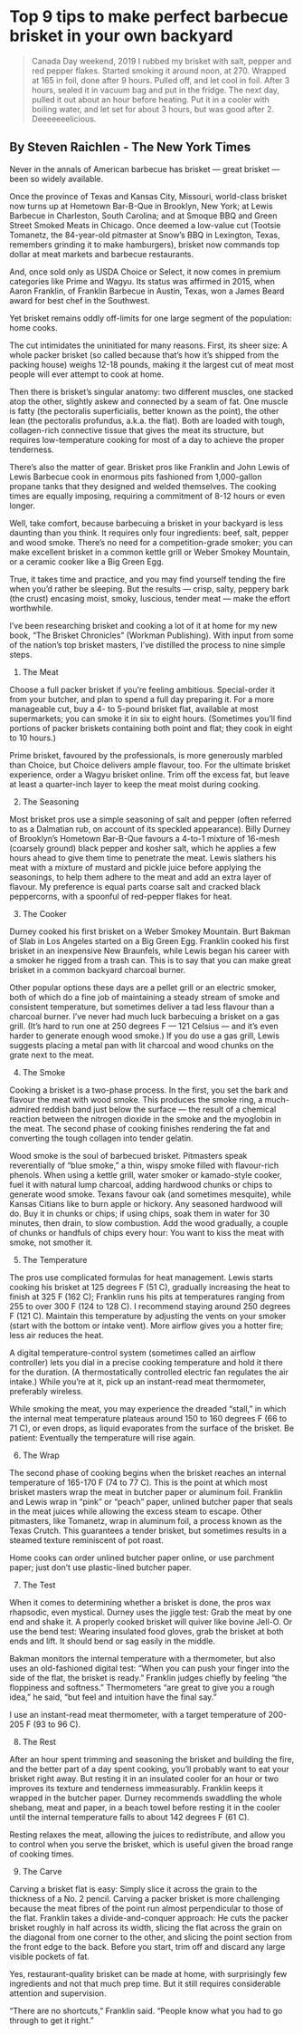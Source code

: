 # Top 9 tips to make perfect barbecue brisket in your own backyard

> Canada Day weekend, 2019 I rubbed my brisket with salt, pepper and red pepper flakes.
Started smoking it around noon, at 270.  Wrapped at 165 in foil, done after 9 hours.
Pulled off, and let cool in foil.  After 3 hours, sealed it in vacuum bag and put in the fridge.
The next day, pulled it out about an hour before heating.  Put it in a cooler with boiling water,
and let set for about 3 hours, but was good after 2.  Deeeeeeelicious.

## By Steven Raichlen - The New York Times

Never in the annals of American barbecue has brisket — great brisket — been so widely available.

Once the province of Texas and Kansas City, Missouri, world-class brisket now turns up at Hometown Bar-B-Que in Brooklyn, New York; at Lewis Barbecue in Charleston, South Carolina; and at Smoque BBQ and Green Street Smoked Meats in Chicago. Once deemed a low-value cut (Tootsie Tomanetz, the 84-year-old pitmaster at Snow’s BBQ in Lexington, Texas, remembers grinding it to make hamburgers), brisket now commands top dollar at meat markets and barbecue restaurants.

And, once sold only as USDA Choice or Select, it now comes in premium categories like Prime and Wagyu. Its status was affirmed in 2015, when Aaron Franklin, of Franklin Barbecue in Austin, Texas, won a James Beard award for best chef in the Southwest.

Yet brisket remains oddly off-limits for one large segment of the population: home cooks.

The cut intimidates the uninitiated for many reasons. First, its sheer size: A whole packer brisket (so called because that’s how it’s shipped from the packing house) weighs 12-18 pounds, making it the largest cut of meat most people will ever attempt to cook at home.

Then there is brisket’s singular anatomy: two different muscles, one stacked atop the other, slightly askew and connected by a seam of fat. One muscle is fatty (the pectoralis superficialis, better known as the point), the other lean (the pectoralis profundus, a.k.a. the flat). Both are loaded with tough, collagen-rich connective tissue that gives the meat its structure, but requires low-temperature cooking for most of a day to achieve the proper tenderness.

There’s also the matter of gear. Brisket pros like Franklin and John Lewis of Lewis Barbecue cook in enormous pits fashioned from 1,000-gallon propane tanks that they designed and welded themselves. The cooking times are equally imposing, requiring a commitment of 8-12 hours or even longer.

Well, take comfort, because barbecuing a brisket in your backyard is less daunting than you think. It requires only four ingredients: beef, salt, pepper and wood smoke. There’s no need for a competition-grade smoker; you can make excellent brisket in a common kettle grill or Weber Smokey Mountain, or a ceramic cooker like a Big Green Egg.

True, it takes time and practice, and you may find yourself tending the fire when you’d rather be sleeping. But the results — crisp, salty, peppery bark (the crust) encasing moist, smoky, luscious, tender meat — make the effort worthwhile.

I’ve been researching brisket and cooking a lot of it at home for my new book, “The Brisket Chronicles” (Workman Publishing). With input from some of the nation’s top brisket masters, I’ve distilled the process to nine simple steps.

1. The Meat

Choose a full packer brisket if you’re feeling ambitious. Special-order it from your butcher, and plan to spend a full day preparing it. For a more manageable cut, buy a 4- to 5-pound brisket flat, available at most supermarkets; you can smoke it in six to eight hours. (Sometimes you’ll find portions of packer briskets containing both point and flat; they cook in eight to 10 hours.)

Prime brisket, favoured by the professionals, is more generously marbled than Choice, but Choice delivers ample flavour, too. For the ultimate brisket experience, order a Wagyu brisket online. Trim off the excess fat, but leave at least a quarter-inch layer to keep the meat moist during cooking.

2. The Seasoning

Most brisket pros use a simple seasoning of salt and pepper (often referred to as a Dalmatian rub, on account of its speckled appearance). Billy Durney of Brooklyn’s Hometown Bar-B-Que favours a 4-to-1 mixture of 16-mesh (coarsely ground) black pepper and kosher salt, which he applies a few hours ahead to give them time to penetrate the meat. Lewis slathers his meat with a mixture of mustard and pickle juice before applying the seasonings, to help them adhere to the meat and add an extra layer of flavour. My preference is equal parts coarse salt and cracked black peppercorns, with a spoonful of red-pepper flakes for heat.

3. The Cooker

Durney cooked his first brisket on a Weber Smokey Mountain. Burt Bakman of Slab in Los Angeles started on a Big Green Egg. Franklin cooked his first brisket in an inexpensive New Braunfels, while Lewis began his career with a smoker he rigged from a trash can. This is to say that you can make great brisket in a common backyard charcoal burner.

Other popular options these days are a pellet grill or an electric smoker, both of which do a fine job of maintaining a steady stream of smoke and consistent temperature, but sometimes deliver a tad less flavour than a charcoal burner. I’ve never had much luck barbecuing a brisket on a gas grill. (It’s hard to run one at 250 degrees F — 121 Celsius — and it’s even harder to generate enough wood smoke.) If you do use a gas grill, Lewis suggests placing a metal pan with lit charcoal and wood chunks on the grate next to the meat.

4. The Smoke

Cooking a brisket is a two-phase process. In the first, you set the bark and flavour the meat with wood smoke. This produces the smoke ring, a much-admired reddish band just below the surface — the result of a chemical reaction between the nitrogen dioxide in the smoke and the myoglobin in the meat. The second phase of cooking finishes rendering the fat and converting the tough collagen into tender gelatin.

Wood smoke is the soul of barbecued brisket. Pitmasters speak reverentially of “blue smoke,” a thin, wispy smoke filled with flavour-rich phenols. When using a kettle grill, water smoker or kamado-style cooker, fuel it with natural lump charcoal, adding hardwood chunks or chips to generate wood smoke. Texans favour oak (and sometimes mesquite), while Kansas Citians like to burn apple or hickory. Any seasoned hardwood will do. Buy it in chunks or chips; if using chips, soak them in water for 30 minutes, then drain, to slow combustion. Add the wood gradually, a couple of chunks or handfuls of chips every hour: You want to kiss the meat with smoke, not smother it.

5. The Temperature

The pros use complicated formulas for heat management. Lewis starts cooking his brisket at 125 degrees F (51 C), gradually increasing the heat to finish at 325 F (162 C); Franklin runs his pits at temperatures ranging from 255 to over 300 F (124 to 128 C). I recommend staying around 250 degrees F (121 C). Maintain this temperature by adjusting the vents on your smoker (start with the bottom or intake vent). More airflow gives you a hotter fire; less air reduces the heat.

A digital temperature-control system (sometimes called an airflow controller) lets you dial in a precise cooking temperature and hold it there for the duration. (A thermostatically controlled electric fan regulates the air intake.) While you’re at it, pick up an instant-read meat thermometer, preferably wireless.

While smoking the meat, you may experience the dreaded “stall,” in which the internal meat temperature plateaus around 150 to 160 degrees F (66 to 71 C), or even drops, as liquid evaporates from the surface of the brisket. Be patient: Eventually the temperature will rise again.

6. The Wrap

The second phase of cooking begins when the brisket reaches an internal temperature of 165-170 F (74 to 77 C). This is the point at which most brisket masters wrap the meat in butcher paper or aluminum foil. Franklin and Lewis wrap in “pink” or “peach” paper, unlined butcher paper that seals in the meat juices while allowing the excess steam to escape. Other pitmasters, like Tomanetz, wrap in aluminum foil, a process known as the Texas Crutch. This guarantees a tender brisket, but sometimes results in a steamed texture reminiscent of pot roast.

Home cooks can order unlined butcher paper online, or use parchment paper; just don’t use plastic-lined butcher paper.

7. The Test

When it comes to determining whether a brisket is done, the pros wax rhapsodic, even mystical. Durney uses the jiggle test: Grab the meat by one end and shake it. A properly cooked brisket will quiver like bovine Jell-O. Or use the bend test: Wearing insulated food gloves, grab the brisket at both ends and lift. It should bend or sag easily in the middle.

Bakman monitors the internal temperature with a thermometer, but also uses an old-fashioned digital test: “When you can push your finger into the side of the flat, the brisket is ready.” Franklin judges chiefly by feeling “the floppiness and softness.” Thermometers “are great to give you a rough idea,” he said, “but feel and intuition have the final say.”

I use an instant-read meat thermometer, with a target temperature of 200-205 F (93 to 96 C).

8. The Rest

After an hour spent trimming and seasoning the brisket and building the fire, and the better part of a day spent cooking, you’ll probably want to eat your brisket right away. But resting it in an insulated cooler for an hour or two improves its texture and tenderness immeasurably. Franklin keeps it wrapped in the butcher paper. Durney recommends swaddling the whole shebang, meat and paper, in a beach towel before resting it in the cooler until the internal temperature falls to about 142 degrees F (61 C).

Resting relaxes the meat, allowing the juices to redistribute, and allow you to control when you serve the brisket, which is useful given the broad range of cooking times.

9. The Carve

Carving a brisket flat is easy: Simply slice it across the grain to the thickness of a No. 2 pencil. Carving a packer brisket is more challenging because the meat fibres of the point run almost perpendicular to those of the flat. Franklin takes a divide-and-conquer approach: He cuts the packer brisket roughly in half across its width, slicing the flat across the grain on the diagonal from one corner to the other, and slicing the point section from the front edge to the back. Before you start, trim off and discard any large visible pockets of fat.

Yes, restaurant-quality brisket can be made at home, with surprisingly few ingredients and not that much prep time. But it still requires considerable attention and supervision.

“There are no shortcuts,” Franklin said. “People know what you had to go through to get it right.”
